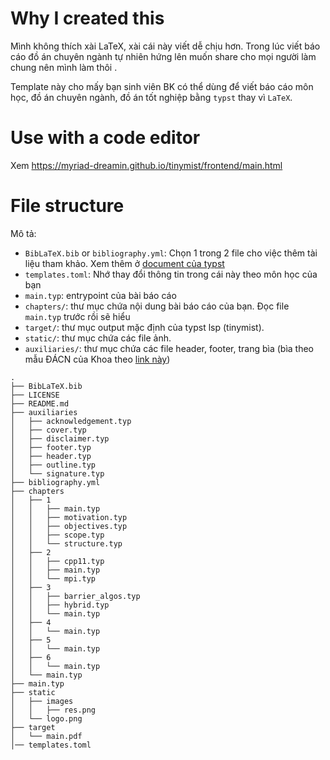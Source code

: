 # Why I created this

Mình không thích xài LaTeX, xài cái này viết dễ chịu hơn. Trong lúc viết báo cáo
đồ án chuyên ngành tự nhiên hứng lên muốn share cho mọi người làm chung nên mình
làm thôi .

Template này cho mấy bạn sinh viên BK có thể dùng để viết báo cáo môn học, đồ án
chuyên ngành, đồ án tốt nghiệp bằng `typst` thay vì `LaTeX`.

# Use with a code editor

Xem <https://myriad-dreamin.github.io/tinymist/frontend/main.html>

# File structure

Mô tả:

- `BibLaTeX.bib` or `bibliography.yml`: Chọn 1 trong 2 file cho việc thêm tài
  liệu tham khảo. Xem thêm ở
  [document của typst](https://typst.app/docs/reference/model/bibliography/)
- `templates.toml`: Nhớ thay đổi thông tin trong cái này theo môn học của bạn
- `main.typ`: entrypoint của bài báo cáo
- `chapters/`: thư mục chứa nội dung bài báo cáo của bạn. Đọc file `main.typ`
  trước rồi sẽ hiểu
- `target/`: thư mục output mặc định của typst lsp (tinymist).
- `static/`: thư mục chứa các file ảnh.
- `auxiliaries/`: thư mục chứa các file header, footer, trang bìa (bìa theo mẫu
  ĐÁCN của Khoa theo
  [link này](https://elearning-cse.hcmut.edu.vn/mod/forum/discuss.php?d=10))

```
.
├── BibLaTeX.bib
├── LICENSE
├── README.md
├── auxiliaries
│   ├── acknowledgement.typ
│   ├── cover.typ
│   ├── disclaimer.typ
│   ├── footer.typ
│   ├── header.typ
│   ├── outline.typ
│   └── signature.typ
├── bibliography.yml
├── chapters
│   ├── 1
│   │   ├── main.typ
│   │   ├── motivation.typ
│   │   ├── objectives.typ
│   │   ├── scope.typ
│   │   └── structure.typ
│   ├── 2
│   │   ├── cpp11.typ
│   │   ├── main.typ
│   │   └── mpi.typ
│   ├── 3
│   │   ├── barrier_algos.typ
│   │   ├── hybrid.typ
│   │   └── main.typ
│   ├── 4
│   │   └── main.typ
│   ├── 5
│   │   └── main.typ
│   ├── 6
│   │   └── main.typ
│   └── main.typ
├── main.typ
├── static
│   ├── images
│   │   ├── res.png
│   └── logo.png
├── target
│   └── main.pdf
│── templates.toml
```
